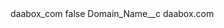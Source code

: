 <?xml version="1.0" encoding="UTF-8"?>
<CustomMetadata xmlns="http://soap.sforce.com/2006/04/metadata" xmlns:xsi="http://www.w3.org/2001/XMLSchema-instance" xmlns:xsd="http://www.w3.org/2001/XMLSchema">
    <label>daabox_com</label>
    <protected>false</protected>
    <values>
        <field>Domain_Name__c</field>
        <value xsi:type="xsd:string">daabox.com</value>
    </values>
</CustomMetadata>
